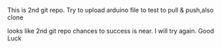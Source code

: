 This is 2nd git repo. Try to upload arduino file to test to pull & push,also clone

looks like 2nd git repo chances to success is near. I will try again. Good Luck
